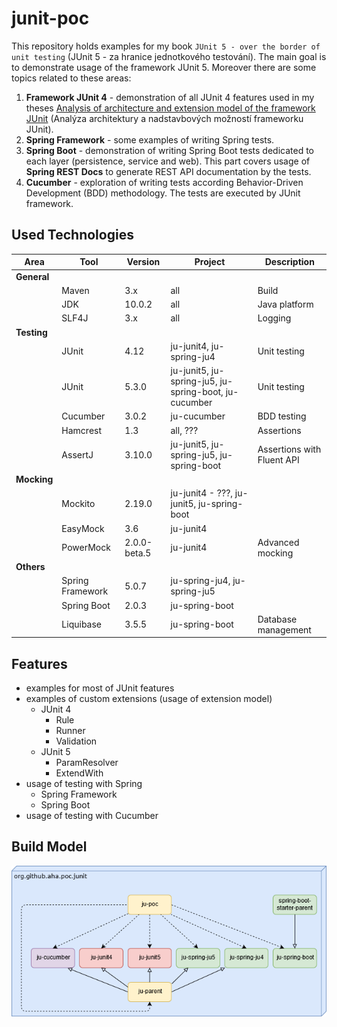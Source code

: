 # junit-poc
This repository holds examples for my book `JUnit 5 - over the border of unit testing` (JUnit 5 - za hranice jednotkového testování). The main goal is to demonstrate usage of the framework JUnit 5. Moreover there are some topics related to these areas:
1.  **Framework JUnit 4** - demonstration of all JUnit 4 features used in my theses [Analysis of architecture and extension model of the framework JUnit](https://theses.cz/id/p7ghon) (Analýza architektury a nadstavbových možností frameworku JUnit).
1.  **Spring Framework** - some examples of writing Spring tests.
1.  **Spring Boot** - demonstration of writing Spring Boot tests dedicated to each layer (persistence, service and web). This part covers usage of **Spring REST Docs** to generate REST API documentation by the tests. 
1.  **Cucumber** - exploration of writing tests according Behavior-Driven Development (BDD) methodology. The tests are executed by JUnit framework.

## Used Technologies

| Area        | Tool             | Version      | Project                                               | Description                 |
| ----------  | ---------------- | ------------ | ----------------------------------------------------- | --------------------------- |
| **General** |                  |              |                                                       |                             |
|             | Maven            | 3.x          | all                                                   | Build                       |
|             | JDK              | 10.0.2       | all                                                   | Java platform               |
|             | SLF4J            | 3.x          | all                                                   | Logging                     |
| **Testing** |                  |              |                                                       |                             |
|             | JUnit            | 4.12         | ju-junit4, ju-spring-ju4                              | Unit testing                |
|             | JUnit            | 5.3.0        | ju-junit5, ju-spring-ju5, ju-spring-boot, ju-cucumber | Unit testing                |
|             | Cucumber         | 3.0.2        | ju-cucumber                                           | BDD testing                 |
|             | Hamcrest         | 1.3          | all, ???                                              | Assertions                  |
|             | AssertJ          | 3.10.0       | ju-junit5, ju-spring-ju5, ju-spring-boot              | Assertions with Fluent API  |
| **Mocking** |                  |              |                                                       |                             |
|             | Mockito          | 2.19.0       | ju-junit4 - ???, ju-junit5, ju-spring-boot            |                             |
|             | EasyMock         | 3.6          | ju-junit4                                             |                             |
|             | PowerMock        | 2.0.0-beta.5 | ju-junit4                                             | Advanced mocking            |
| **Others**  |                  |              |                                                       |                             |
|             | Spring Framework | 5.0.7        | ju-spring-ju4, ju-spring-ju5                          |                             |
|             | Spring Boot      | 2.0.3        | ju-spring-boot                                        |                             |
|             | Liquibase        | 3.5.5        | ju-spring-boot                                        | Database management         |


## Features
* examples for most of JUnit features
* examples of custom extensions (usage of extension model)
  * JUnit 4
    * Rule
    * Runner
    * Validation
  * JUnit 5
    * ParamResolver
    * ExtendWith
* usage of testing with Spring
  * Spring Framework
  * Spring Boot
* usage of testing with Cucumber

## Build Model
![Build model](build-model.png?raw=true "Build model")

